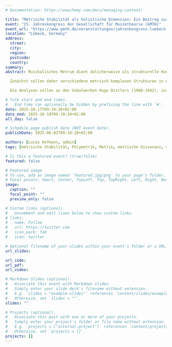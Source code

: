 ```yaml
---
# Documentation: https://wowchemy.com/docs/managing-content/

title: "Metrische Stabilität als holistische Dimension: Ein Beitrag zur Konzeptualisierung und Quantifizierung metrischer Komplexität"
event: "25. Jahreskongress der Gesellschaft für Musiktheorie (GMTH)"
event_url: "https://www.gmth.de/veranstaltungen/jahreskongress-luebeck-2025.aspx"
location: "Lübeck, Germany"
address:
  street:
  city:
  region:
  postcode:
  country:
summary:
abstract: Musikalisches Metrum dient üblicherweise als strukturelle Konstante in der Musik. Es stellt ein Raster aus regelmäßigen Pulsen und Akzenten bereit, auf dem sich Rhythmen entfalten können. In der Westlichen Musik bleibt das Metrum in der Regel über längere musikalische Abschnitte hinweg oder sogar durchgehend gleich. Mitunter wird diese Regelmäßigkeit jedoch unterbrochen, etwa durch abrupte metrische Wechsel oder polymetrische Strukturen. Derartige Variationen einer vermeintlichen Invarianten bringen bisherige Konzeptionen von Metrum in Erklärungsnot.

  Zunächst sollen daher verschiedene metrisch komplexen Strukturen in einer Taxonomie  vorgestellt werden. Der Beitrag versteht sich sodann als Annäherung an einen neuartigen, mengentheoretischen Ansatz zur Konzeptualisierung metrischer Stabilität. Aufbauend auf den beiden etablierten Dimensionen pulse duration (horizontale Ebene) und hierarchical depth (vertikale Ebene) wird mit der metric stability eine dritte, holistische Dimension für die formale Beschreibung von Metren eingeführt, die zugleich einen Beitrag zur quantitativen Erfassung metrischer Komplexität leisten soll.

  Die Analysen sollen an den Vokalwerken Hugo Distlers (1908-1942), insbesondere jenen aus seiner Lübecker Zeit, exemplifiziert werden. Neben tonalen Besonderheiten sind es nämlich gerade die metrischen Irregularitäten, die seinen Kompositionen „unverkennbare Distlersche Züge“ (W. Lüdemann) verleihen. Das metrische Spektrum reicht dabei von genuiner Polymetrik bis hin zu häufigen homometrischen Wechseln in der Gesamtfaktur."

# Talk start and end times.
#   End time can optionally be hidden by prefixing the line with `#`.
date: 2025-10-17T09:10:20+02:00
date_end: 2025-10-19T09:10:20+02:00
all_day: false

# Schedule page publish date (NOT event date).
publishDate: 2025-06-02T09:10:20+02:00

authors: [Lucas Hofmann, admin]
tags: [metrische Stabilität, Polymetrik, Metrik, metrische Dissonanz, metrische Komplexität, Hugo Distler, Der Jahrkreis ]

# Is this a featured event? (true/false)
featured: false

# Featured image
# To use, add an image named `featured.jpg/png` to your page's folder. 
# Focal points: Smart, Center, TopLeft, Top, TopRight, Left, Right, BottomLeft, Bottom, BottomRight.
image:
  caption: ""
  focal_point: ""
  preview_only: false

# Custom links (optional).
#   Uncomment and edit lines below to show custom links.
# links:
# - name: Follow
#   url: https://twitter.com
#   icon_pack: fab
#   icon: twitter

# Optional filename of your slides within your event's folder or a URL.
url_slides:

url_code:
url_pdf:
url_video:

# Markdown Slides (optional).
#   Associate this event with Markdown slides.
#   Simply enter your slide deck's filename without extension.
#   E.g. `slides = "example-slides"` references `content/slides/example-slides.md`.
#   Otherwise, set `slides = ""`.
slides: ""

# Projects (optional).
#   Associate this post with one or more of your projects.
#   Simply enter your project's folder or file name without extension.
#   E.g. `projects = ["internal-project"]` references `content/project/deep-learning/index.md`.
#   Otherwise, set `projects = []`.
projects: []
---
```

